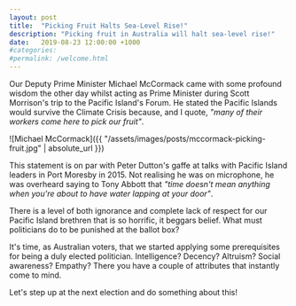 ```yaml
---
layout: post
title:  "Picking Fruit Halts Sea-Level Rise!"
description: "Picking fruit in Australia will halt sea-level rise!"
date:   2019-08-23 12:00:00 +1000
#categories:
#permalink: /welcome.html
---
```


Our Deputy Prime Minister Michael McCormack came with some profound wisdom the
other day whilst acting as Prime Minister during Scott Morrison's trip to the
Pacific Island's Forum. He stated the Pacific Islands would survive the Climate
Crisis because, and I quote, _"many of their workers come here to pick our
fruit"_.

![Michael McCormack]({{ "/assets/images/posts/mccormack-picking-fruit.jpg" | absolute_url }})

This statement is on par with Peter Dutton's gaffe at talks with Pacific
Island leaders in Port Moresby in 2015. Not realising he was on microphone,
he was overheard saying to Tony Abbott that _"time doesn't mean anything when
you're about to have water lapping at your door"_.

There is a level of both ignorance and complete lack of respect for our Pacific
Island brethren that is so horrific, it beggars belief. What must politicians do
to be punished at the ballot box?

It's time, as Australian voters, that we started applying some prerequisites
for being a duly elected politician. Intelligence? Decency? Altruism? Social
awareness? Empathy? There you have a couple of attributes that instantly come
to mind.

Let's step up at the next election and do something about this!
